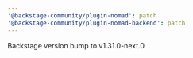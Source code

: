 ```yaml
---
'@backstage-community/plugin-nomad': patch
'@backstage-community/plugin-nomad-backend': patch
---
```


Backstage version bump to v1.31.0-next.0
